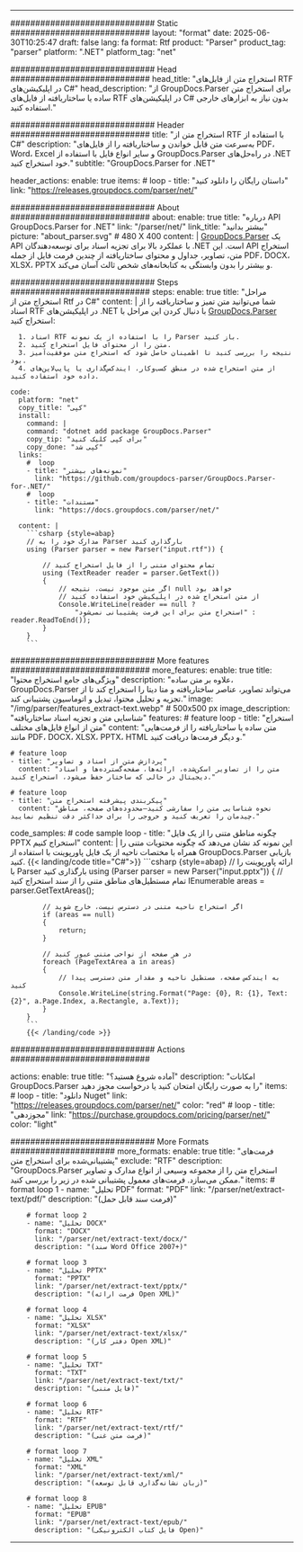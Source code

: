 


---
############################# Static ############################
layout: "format"
date:  2025-06-30T10:25:47
draft: false
lang: fa
format: Rtf
product: "Parser"
product_tag: "parser"
platform: ".NET"
platform_tag: "net"

############################# Head ############################
head_title: "استخراج متن از فایل‌های RTF در اپلیکیشن‌های C#"
head_description: "از GroupDocs.Parser برای استخراج متن ساده یا ساختاریافته از فایل‌های RTF در اپلیکیشن‌های C# بدون نیاز به ابزارهای خارجی استفاده کنید."

############################# Header ############################
title: "استخراج متن از RTF با استفاده از C#" 
description: "به‌سرعت متن قابل خواندن و ساختاریافته را از فایل‌های PDF، Word، Excel و سایر انواع فایل با استفاده از GroupDocs.Parser در راه‌حل‌های .NET خود استخراج کنید."
subtitle: "GroupDocs.Parser for .NET" 

header_actions:
  enable: true
  items:
    #  loop
    - title: "داستان رایگان را دانلود کنید"
      link: "https://releases.groupdocs.com/parser/net/"
      
############################# About ############################
about:
    enable: true
    title: "درباره API GroupDocs.Parser for .NET"
    link: "/parser/net/"
    link_title: "بیشتر بدانید"
    picture: "about_parser.svg" # 480 X 400
    content: |
       [GroupDocs.Parser](/parser/net/) یک API با عملکرد بالا برای تجزیه اسناد برای توسعه‌دهندگان .NET است. این API استخراج متن، تصاویر، جداول و محتوای ساختاریافته از چندین فرمت فایل از جمله PDF، DOCX، XLSX، PPTX و بیشتر را بدون وابستگی به کتابخانه‌های شخص ثالث آسان می‌کند.

############################# Steps ############################
steps:
    enable: true
    title: "مراحل استخراج متن از Rtf در C#"
    content: |
      شما می‌توانید متن تمیز و ساختاریافته را از اسناد RTF در اپلیکیشن‌های .NET با دنبال کردن این مراحل با [GroupDocs.Parser](/parser/net/) استخراج کنید:
      
      1. اسناد RTF را با استفاده از یک نمونه Parser باز کنید.
      2. متن را از محتوای فایل استخراج کنید.
      3. نتیجه را بررسی کنید تا اطمینان حاصل شود که استخراج متن موفقیت‌آمیز بود.
      4. از متن استخراج شده در منطق کسب‌وکار، ایندکس‌گذاری یا پایپ‌لاین‌های داده خود استفاده کنید.
   
    code:
      platform: "net"
      copy_title: "کپی"
      install:
        command: |
        command: "dotnet add package GroupDocs.Parser"
        copy_tip: "برای کپی کلیک کنید"
        copy_done: "کپی شد"
      links:
        #  loop
        - title: "نمونه‌های بیشتر"
          link: "https://github.com/groupdocs-parser/GroupDocs.Parser-for-.NET/"
        #  loop
        - title: "مستندات"
          link: "https://docs.groupdocs.com/parser/net/"
          
      content: |
        ```csharp {style=abap}
        // مدارک خود را به Parser بارگذاری کنید
        using (Parser parser = new Parser("input.rtf")) {

            // تمام محتوای متنی را از فایل استخراج کنید
            using (TextReader reader = parser.GetText()) 
            {
                // اگر متن موجود نیست، نتیجه null خواهد بود
                // از متن استخراج شده در اپلیکیشن خود استفاده کنید
                Console.WriteLine(reader == null ? 
                    "استخراج متن برای این فرمت پشتیبانی نمی‌شود" : reader.ReadToEnd());
            }
        }
        ```  

############################# More features ############################
more_features:
  enable: true
  title: "ویژگی‌های جامع استخراج محتوا"
  description: "علاوه بر متن ساده، GroupDocs.Parser می‌تواند تصاویر، عناصر ساختاریافته و متا دیتا را استخراج کند تا از تجزیه و تحلیل محتوا، تبدیل و اتوماسیون پشتیبانی کند."
  image: "/img/parser/features_extract-text.webp" # 500x500 px
  image_description: "شناسایی متن و تجزیه اسناد ساختاریافته"
  features:
    # feature loop
    - title: "استخراج متن از انواع فایل‌های مختلف"
      content: "متن ساده یا ساختاریافته را از فرمت‌هایی مانند PDF، DOCX، XLSX، PPTX، HTML و دیگر فرمت‌ها دریافت کنید."

    # feature loop
    - title: "پردازش متن از اسناد و تصاویر"
      content: "متن را از تصاویر اسکن‌شده، ارائه‌ها، صفحه‌گسترده‌ها و اسناد دیجیتال در حالی که ساختار حفظ می‌شود، استخراج کنید."

    # feature loop
    - title: "پیکربندی پیشرفته استخراج متن"
      content: "نحوه شناسایی متن را سفارشی کنید—محدوده‌های صفحه، مناطق چیدمان را تعریف کنید و خروجی را برای حداکثر دقت تنظیم نمایید."
      
  code_samples:
    # code sample loop
    - title: "چگونه مناطق متنی را از یک فایل PPTX استخراج کنیم"
      content: |
        این نمونه کد نشان می‌دهد که چگونه محتویات متنی را همراه با مختصات ناحیه از یک فایل پاورپوینت با استفاده از GroupDocs.Parser بازیابی کنید.
        {{< landing/code title="C#">}}
        ```csharp {style=abap}
        //  ارائه پاورپوینت را با Parser بارگذاری کنید
        using (Parser parser = new Parser("input.pptx"))
        {
            // تمام مستطیل‌های مناطق متنی را از سند استخراج کنید
            IEnumerable<PageTextArea> areas = parser.GetTextAreas();

            // اگر استخراج ناحیه متنی در دسترس نیست، خارج شوید
            if (areas == null)
            {
                return;
            }

            // در هر صفحه از نواحی متنی عبور کنید
            foreach (PageTextArea a in areas)
            {
                // به ایندکس صفحه، مستطیل ناحیه و مقدار متن دسترسی پیدا کنید
                Console.WriteLine(string.Format("Page: {0}, R: {1}, Text: {2}", a.Page.Index, a.Rectangle, a.Text));
            }
        }
        ```
        {{< /landing/code >}}


############################# Actions ############################

actions:
  enable: true
  title: "آماده شروع هستید؟"
  description: "امکانات GroupDocs.Parser را به صورت رایگان امتحان کنید یا درخواست مجوز دهید"
  items:
    #  loop
    - title: "دانلود Nuget"
      link: "https://releases.groupdocs.com/parser/net/"
      color: "red"
        #  loop
    - title: "مجوزدهی"
      link: "https://purchase.groupdocs.com/pricing/parser/net/"
      color: "light"


############################# More Formats #####################
more_formats:
    enable: true
    title: "فرمت‌های پشتیبانی‌شده برای استخراج متن"
    exclude: "RTF"
    description: "GroupDocs.Parser استخراج متن را از مجموعه وسیعی از انواع مدارک و تصاویر ممکن می‌سازد. فرمت‌های معمول پشتیبانی شده در زیر را بررسی کنید."
    items: 
        # format loop 1
        - name: "تحلیل PDF"
          format: "PDF"
          link: "/parser/net/extract-text/pdf/"
          description: "(فرمت سند قابل حمل)"
          
        # format loop 2
        - name: "تحلیل DOCX"
          format: "DOCX"
          link: "/parser/net/extract-text/docx/"
          description: "(سند Word Office 2007+)"
          
        # format loop 3
        - name: "تحلیل PPTX"
          format: "PPTX"
          link: "/parser/net/extract-text/pptx/"
          description: "(فرمت ارائه Open XML)"
          
        # format loop 4
        - name: "تحلیل XLSX"
          format: "XLSX"
          link: "/parser/net/extract-text/xlsx/"
          description: "(دفتر کار Open XML)"
          
        # format loop 5
        - name: "تحلیل TXT"
          format: "TXT"
          link: "/parser/net/extract-text/txt/"
          description: "(فایل متنی)"
          
        # format loop 6
        - name: "تحلیل RTF"
          format: "RTF"
          link: "/parser/net/extract-text/rtf/"
          description: "(فرمت متن غنی)"
          
        # format loop 7
        - name: "تحلیل XML"
          format: "XML"
          link: "/parser/net/extract-text/xml/"
          description: "(زبان نشانه‌گذاری قابل توسعه)"
          
        # format loop 8
        - name: "تحلیل EPUB"
          format: "EPUB"
          link: "/parser/net/extract-text/epub/"
          description: "(فایل کتاب الکترونیکی Open)"
         
          

---